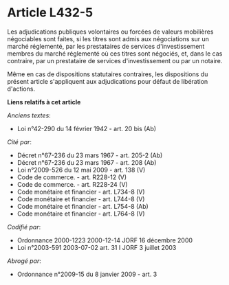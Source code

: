 # Article L432-5

Les adjudications publiques volontaires ou forcées de valeurs mobilières négociables sont faites, si les titres sont admis
aux négociations sur un marché réglementé, par les prestataires de services d'investissement membres du marché réglementé où
ces titres sont négociés, et, dans le cas contraire, par un prestataire de services d'investissement ou par un notaire.

Même en cas de dispositions statutaires contraires, les dispositions du présent article s'appliquent aux adjudications pour
défaut de libération d'actions.

**Liens relatifs à cet article**

_Anciens textes_:

  - Loi n°42-290 du 14 février 1942 - art. 20 bis (Ab)

_Cité par_:

  - Décret n°67-236 du 23 mars 1967 - art. 205-2 (Ab)
  - Décret n°67-236 du 23 mars 1967 - art. 208 (Ab)
  - Loi n°2009-526 du 12 mai 2009 - art. 138 (V)
  - Code de commerce. - art. R228-12 (V)
  - Code de commerce. - art. R228-24 (V)
  - Code monétaire et financier - art. L734-8 (V)
  - Code monétaire et financier - art. L744-8 (V)
  - Code monétaire et financier - art. L754-8 (Ab)
  - Code monétaire et financier - art. L764-8 (V)

_Codifié par_:

  - Ordonnance 2000-1223 2000-12-14 JORF 16 décembre 2000
  - Loi n°2003-591 2003-07-02 art. 31 I JORF 3 juillet 2003

_Abrogé par_:

  - Ordonnance n°2009-15 du 8 janvier 2009 - art. 3
